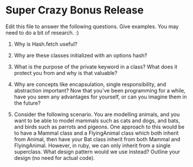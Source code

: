 # Super Crazy Bonus Release

Edit this file to answer the following questions. Give examples. You may need to do a bit of research. :)

1. Why is Hash.fetch useful?

2. Why are these classes initialized with an options hash?

3. What is the purpose of the private keyword in a class? What does it protect you from and why is that valuable?

4. Why are concepts like encapsulation, single responsibility, and abstraction important? Now that you've been programming for a while, have you seen any advantages for yourself, or can you imagine them in the future?

5. Consider the following scenario.  You are modelling animals, and you want to be able to model mammals such as cats and dogs, and bats, and birds such as parrots and pigeons.  One approach to this would be to have a Mammal class and a FlyingAnimal class which both inherit from Animal, then have your Bat class inherit from both Mammal and FlyingAnimal.  However, in ruby, we can only inherit from a single superclass.  What design pattern would we use instead?  Outline your design (no need for actual code). 
